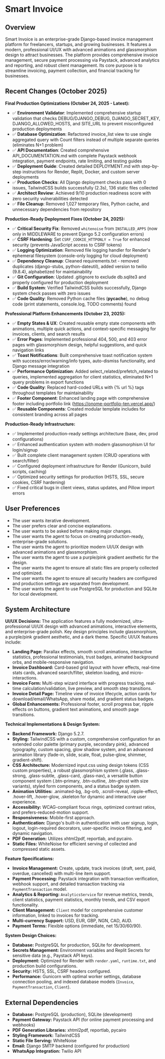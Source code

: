 # Smart Invoice

## Overview
Smart Invoice is an enterprise-grade Django-based invoice management platform for freelancers, startups, and growing businesses. It features a modern, professional UI/UX with advanced animations and glassmorphism design to attract businesses. The platform provides comprehensive invoice management, secure payment processing via Paystack, advanced analytics and reporting, and robust client management. Its core purpose is to streamline invoicing, payment collection, and financial tracking for businesses.

## Recent Changes (October 2025)
**Final Production Optimizations (October 24, 2025 - Latest):**
- ✅ **Environment Validator**: Implemented comprehensive startup validation that checks DEBUG/DJANGO_DEBUG, DJANGO_SECRET_KEY, DJANGO_ALLOWED_HOSTS, and SITE_URL to prevent misconfigured production deployments
- ✅ **Database Optimization**: Refactored invoice_list view to use single aggregated query with Count filters instead of multiple separate queries (eliminates N+1 problem)
- ✅ **API Documentation**: Created comprehensive API_DOCUMENTATION.md with complete Paystack webhook integration, payment endpoints, rate limiting, and testing guides
- ✅ **Deployment Guide**: Created detailed DEPLOYMENT.md with step-by-step instructions for Render, Replit, Docker, and custom server deployments
- ✅ **Production Checks**: All Django deployment checks pass with 0 issues, TailwindCSS builds successfully (2.3s), 136 static files collected
- ✅ **Architect Review**: Achieved 9/10 production readiness score with zero security vulnerabilities detected
- ✅ **File Cleanup**: Removed 1,027 temporary files, Python cache, and unnecessary dependencies from repository

**Production-Ready Deployment Fixes (October 24, 2025):**
- ✅ **Critical Security Fix**: Removed `whitenoise` from `INSTALLED_APPS` (now only in MIDDLEWARE to prevent Django 5.2 configuration errors)
- ✅ **CSRF Hardening**: Set `CSRF_COOKIE_HTTPONLY = True` for enhanced security (prevents JavaScript access to CSRF tokens)
- ✅ **Logging Optimization**: Removed file logging handler for Render's ephemeral filesystem (console-only logging for cloud deployment)
- ✅ **Dependency Cleanup**: Cleaned requirements.txt - removed duplicates (django-stubs, python-dateutil), added version to twilio (9.8.4), alphabetized for maintainability
- ✅ **Git Configuration**: Updated .gitignore to exclude db.sqlite3 and properly configured for production deployment
- ✅ **Build System**: Verified TailwindCSS builds successfully, Django system check passes with zero issues
- ✅ **Code Quality**: Removed Python cache files (__pycache__), no debug code (print statements, console.log, TODO comments) found

**Professional Platform Enhancements (October 23, 2025):**
- ✅ **Empty States & UX**: Created reusable empty state components with animations, multiple quick actions, and context-specific messaging for invoices, clients, and search results
- ✅ **Error Pages**: Implemented professional 404, 500, and 403 error pages with glassmorphism design, helpful suggestions, and quick navigation links
- ✅ **Toast Notifications**: Built comprehensive toast notification system with success/error/warning/info types, auto-dismiss functionality, and Django message integration
- ✅ **Performance Optimization**: Added select_related/prefetch_related to queries, implemented aggregation for client statistics, eliminated N+1 query problems in export functions
- ✅ **Code Quality**: Replaced hard-coded URLs with {% url %} tags throughout templates for maintainability
- ✅ **Footer Component**: Enhanced landing page with comprehensive footer including portfolio link (https://onome-portfolio-ten.vercel.app/)
- ✅ **Reusable Components**: Created modular template includes for consistent branding across all pages

**Production-Ready Infrastructure:**
- ✅ Implemented production-ready settings architecture (base, dev, prod configurations)
- ✅ Enhanced authentication system with modern glassmorphism UI for login/signup
- ✅ Built complete client management system (CRUD operations with search/filter)
- ✅ Configured deployment infrastructure for Render (Gunicorn, build scripts, caching)
- ✅ Optimized security settings for production (HSTS, SSL, secure cookies, CSRF hardening)
- ✅ Fixed critical bugs in client views, status updates, and Pillow import errors

## User Preferences
- The user wants iterative development.
- The user prefers clear and concise explanations.
- The user wants to be asked before making major changes.
- The user wants the agent to focus on creating production-ready, enterprise-grade solutions.
- The user wants the agent to prioritize modern UI/UX design with advanced animations and glassmorphism.
- The user wants the agent to use a purple/pink gradient aesthetic for the design.
- The user wants the agent to ensure all static files are properly collected and optimized.
- The user wants the agent to ensure all security headers are configured and production settings are separated from development.
- The user wants the agent to use PostgreSQL for production and SQLite for local development.

## System Architecture
**UI/UX Decisions:**
The application features a fully modernized, ultra-professional UI/UX design with advanced animations, interactive elements, and enterprise-grade polish. Key design principles include glassmorphism, a purple/pink gradient aesthetic, and a dark theme. Specific UI/UX features include:
- **Landing Page:** Parallax effects, smooth scroll animations, interactive statistics, professional testimonials, trust badges, animated background orbs, and mobile-responsive navigation.
- **Invoice Dashboard:** Card-based grid layout with hover effects, real-time stats cards, advanced search/filter, skeleton loading, and micro-interactions.
- **Invoice Form:** Multi-step wizard interface with progress tracking, real-time calculation/validation, live preview, and smooth step transitions.
- **Invoice Detail Page:** Timeline view of invoice lifecycle, action cards for download/email/WhatsApp, share modal, and gradient status badges.
- **Global Enhancements:** Professional footer, scroll progress bar, ripple effects on buttons, gradient text animations, and smooth page transitions.

**Technical Implementations & Design System:**
- **Backend Framework:** Django 5.2.7.
- **Styling:** TailwindCSS with a custom, comprehensive configuration for an extended color palette (primary purple, secondary pink), advanced typography, custom spacing, glow shadow system, and an advanced animation library (fade-in, slide, scale, float, pulse-glow, shimmer, gradient-shift).
- **CSS Architecture:** Modernized input.css using design tokens (CSS custom properties), a robust glassmorphism system (.glass, .glass-strong, .glass-subtle, .glass-card, .glass-nav), a versatile button component system (.btn-primary, .btn-outline, .btn-ghost with size variants), styled form components, and a status badge system.
- **Animation Utilities:** .animated-bg, .bg-orb, .scroll-reveal, .ripple-effect, .hover-lift, .hover-glow, .skeleton for dynamic and interactive user experience.
- **Accessibility:** WCAG-compliant focus rings, optimized contrast ratios, and prefers-reduced-motion support.
- **Responsiveness:** Mobile-first approach.
- **Authentication:** Django's built-in authentication with user signup, login, logout, login-required decorators, user-specific invoice filtering, and dynamic navigation.
- **PDF Generation:** Utilizes xhtml2pdf, reportlab, and pycairo.
- **Static Files:** WhiteNoise for efficient serving of collected and compressed static assets.

**Feature Specifications:**
- **Invoice Management:** Create, update, track invoices (draft, sent, paid, overdue, cancelled) with multi-line item support.
- **Payment Processing:** Paystack integration with transaction verification, webhook support, and detailed transaction tracking via `PaymentTransaction` model.
- **Analytics & Reporting:** `AnalyticsService` for revenue metrics, trends, client statistics, payment statistics, monthly trends, and CSV export functionality.
- **Client Management:** `Client` model for comprehensive customer information, linked to invoices for tracking.
- **Multi-currency Support:** USD, EUR, GBP, NGN, CAD, AUD.
- **Payment Terms:** Flexible options (immediate, net 15/30/60/90).

**System Design Choices:**
- **Database:** PostgreSQL for production, SQLite for development.
- **Secrets Management:** Environment variables and Replit Secrets for sensitive data (e.g., Paystack API keys).
- **Deployment:** Optimized for Render with `render.yaml`, `runtime.txt`, and production build configurations.
- **Security:** HSTS, SSL, CSRF headers configured.
- **Performance:** Gunicorn with optimal worker settings, database connection pooling, and indexed database models (`Invoice`, `PaymentTransaction`, `Client`).

## External Dependencies
- **Database:** PostgreSQL (production), SQLite (development)
- **Payment Gateway:** Paystack API (for online payment processing and webhooks)
- **PDF Generation Libraries:** xhtml2pdf, reportlab, pycairo
- **Styling Framework:** TailwindCSS
- **Static File Serving:** WhiteNoise
- **Email:** Django SMTP backend (configured for production)
- **WhatsApp Integration:** Twilio API